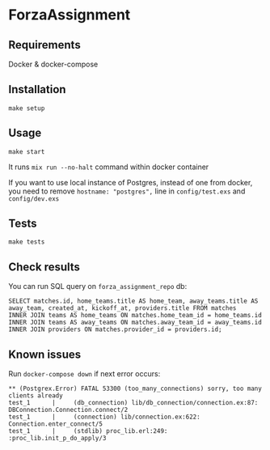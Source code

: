 # ForzaAssignment

## Requirements

Docker & docker-compose

## Installation

```
make setup
```

## Usage

```
make start
```
It runs `mix run --no-halt` command within docker container

If you want to use local instance of Postgres, instead of one from docker, you need to remove `hostname: "postgres",` line in `config/test.exs` and `config/dev.exs`

## Tests

```
make tests
```

## Check results

You can run SQL query on `forza_assignment_repo` db:
```
SELECT matches.id, home_teams.title AS home_team, away_teams.title AS away_team, created_at, kickoff_at, providers.title FROM matches
INNER JOIN teams AS home_teams ON matches.home_team_id = home_teams.id
INNER JOIN teams AS away_teams ON matches.away_team_id = away_teams.id
INNER JOIN providers ON matches.provider_id = providers.id;
```

## Known issues

Run `docker-compose down` if next error occurs:
```
** (Postgrex.Error) FATAL 53300 (too_many_connections) sorry, too many clients already
test_1      |     (db_connection) lib/db_connection/connection.ex:87: DBConnection.Connection.connect/2
test_1      |     (connection) lib/connection.ex:622: Connection.enter_connect/5
test_1      |     (stdlib) proc_lib.erl:249: :proc_lib.init_p_do_apply/3
```